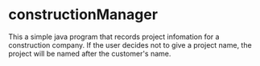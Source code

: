# constructionManager

This a simple java program that records project infomation for a construction company.
If the user decides not to give a project name, the project will be named after the customer's name.
